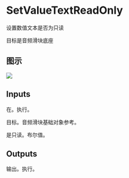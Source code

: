 # SetValueTextReadOnly

设置数值文本是否为只读

目标是音频滑块底座

## 图示

![]($-20221218-17553848.png)

## Inputs

在。执行。

目标。音频滑块基础对象参考。

是只读。布尔值。 

## Outputs

输出。执行。
